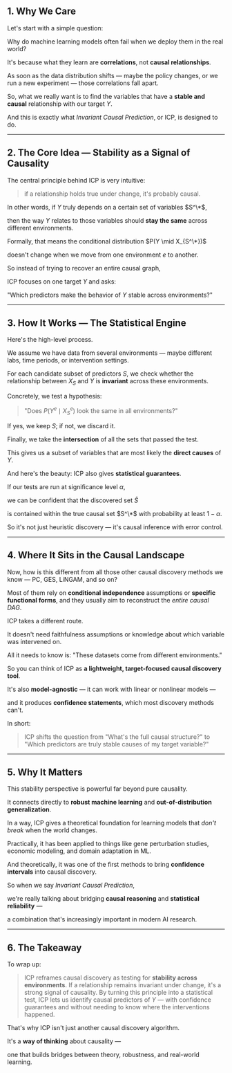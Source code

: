 ## 1. Why We Care

Let's start with a simple question:

Why do machine learning models often fail when we deploy them in the real world?

It's because what they learn are **correlations**, not **causal relationships**.

As soon as the data distribution shifts — maybe the policy changes, or we run a new experiment — those correlations fall apart.

So, what we really want is to find the variables that have a **stable and causal** relationship with our target $Y$.

And this is exactly what *Invariant Causal Prediction*, or ICP, is designed to do.

---

## 2. The Core Idea — Stability as a Signal of Causality

The central principle behind ICP is very intuitive:

> if a relationship holds true under change, it's probably causal.

In other words, if $Y$ truly depends on a certain set of variables $S^\*$,

then the way $Y$ relates to those variables should **stay the same** across different environments.

Formally, that means the conditional distribution $P(Y \mid X_{S^\*})$

doesn't change when we move from one environment $e$ to another.

So instead of trying to recover an entire causal graph,

ICP focuses on one target $Y$ and asks:

"Which predictors make the behavior of $Y$ stable across environments?"

---

## 3. How It Works — The Statistical Engine

Here's the high-level process.

We assume we have data from several environments — maybe different labs, time periods, or intervention settings.

For each candidate subset of predictors $S$, we check whether the relationship between $X_S$ and $Y$ is **invariant** across these environments.

Concretely, we test a hypothesis:

> "Does $P(Y^e \mid X_S^e)$ look the same in all environments?"

If yes, we keep $S$; if not, we discard it.

Finally, we take the **intersection** of all the sets that passed the test.

This gives us a subset of variables that are most likely the **direct causes** of $Y$.

And here's the beauty: ICP also gives **statistical guarantees**.

If our tests are run at significance level $\alpha$,

we can be confident that the discovered set $\hat{S}$

is contained within the true causal set $S^\*$ with probability at least $1 - \alpha$.

So it's not just heuristic discovery — it's causal inference with error control.

---

## 4. Where It Sits in the Causal Landscape

Now, how is this different from all those other causal discovery methods we know — PC, GES, LiNGAM, and so on?

Most of them rely on **conditional independence** assumptions or **specific functional forms**, and they usually aim to reconstruct the *entire causal DAG*.

ICP takes a different route.

It doesn't need faithfulness assumptions or knowledge about which variable was intervened on.

All it needs to know is: "These datasets come from different environments."

So you can think of ICP as **a lightweight, target-focused causal discovery tool**.

It's also **model-agnostic** — it can work with linear or nonlinear models —

and it produces **confidence statements**, which most discovery methods can't.

In short:

> ICP shifts the question from "What's the full causal structure?"
> to "Which predictors are truly stable causes of my target variable?"

---

## 5. Why It Matters

This stability perspective is powerful far beyond pure causality.

It connects directly to **robust machine learning** and **out-of-distribution generalization**.

In a way, ICP gives a theoretical foundation for learning models that *don't break* when the world changes.

Practically, it has been applied to things like gene perturbation studies, economic modeling, and domain adaptation in ML.

And theoretically, it was one of the first methods to bring **confidence intervals** into causal discovery.

So when we say *Invariant Causal Prediction*,

we're really talking about bridging **causal reasoning** and **statistical reliability** —

a combination that's increasingly important in modern AI research.

---

## 6. The Takeaway

To wrap up:

> ICP reframes causal discovery as testing for **stability across environments**.
> If a relationship remains invariant under change, it's a strong signal of causality.
> By turning this principle into a statistical test, ICP lets us identify causal predictors of $Y$
> — with confidence guarantees and without needing to know where the interventions happened.

That's why ICP isn't just another causal discovery algorithm.

It's a **way of thinking** about causality —

one that builds bridges between theory, robustness, and real-world learning.
